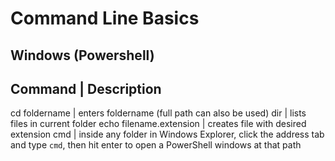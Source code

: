 # Command Line Basics

## Windows (Powershell)

Command | Description
------------------------------
cd foldername | enters foldername (full path can also be used)
dir | lists files in current folder
echo filename.extension | creates file with desired extension
cmd | inside any folder in Windows Explorer, click the address tab and type `cmd`, then hit enter to open a PowerShell windows at that path

